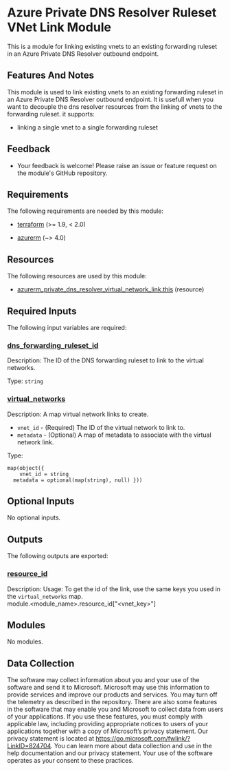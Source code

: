 <!-- BEGIN_TF_DOCS -->
# Azure Private DNS Resolver Ruleset VNet Link Module

This is a module for linking existing vnets to an existing forwarding ruleset in an Azure Private DNS Resolver outbound endpoint.

## Features And Notes
This module is used to link existing vnets to an existing forwarding ruleset in an Azure Private DNS Resolver outbound endpoint. It is usefull when you want to decouple the dns resolver resources from the linking of vnets to the forwarding ruleset. it supports:
- linking a single vnet to a single forwarding ruleset

## Feedback
- Your feedback is welcome! Please raise an issue or feature request on the module's GitHub repository.

<!-- markdownlint-disable MD033 -->
## Requirements

The following requirements are needed by this module:

- <a name="requirement_terraform"></a> [terraform](#requirement\_terraform) (>= 1.9, < 2.0)

- <a name="requirement_azurerm"></a> [azurerm](#requirement\_azurerm) (~> 4.0)

## Resources

The following resources are used by this module:

- [azurerm_private_dns_resolver_virtual_network_link.this](https://registry.terraform.io/providers/hashicorp/azurerm/latest/docs/resources/private_dns_resolver_virtual_network_link) (resource)

<!-- markdownlint-disable MD013 -->
## Required Inputs

The following input variables are required:

### <a name="input_dns_forwarding_ruleset_id"></a> [dns\_forwarding\_ruleset\_id](#input\_dns\_forwarding\_ruleset\_id)

Description: The ID of the DNS forwarding ruleset to link to the virtual networks.

Type: `string`

### <a name="input_virtual_networks"></a> [virtual\_networks](#input\_virtual\_networks)

Description: A map virtual network links to create.
  - `vnet_id` - (Required) The ID of the virtual network to link to.
  - `metadata` - (Optional) A map of metadata to associate with the virtual network link.

Type:

```hcl
map(object({
    vnet_id = string
  metadata = optional(map(string), null) }))
```

## Optional Inputs

No optional inputs.

## Outputs

The following outputs are exported:

### <a name="output_resource_id"></a> [resource\_id](#output\_resource\_id)

Description: Usage: To get the id of the link, use the same keys you used in the `virtual_networks` map.  
module.<module\_name>.resource\_id["<vnet\_key>"]

## Modules

No modules.

<!-- markdownlint-disable-next-line MD041 -->
## Data Collection

The software may collect information about you and your use of the software and send it to Microsoft. Microsoft may use this information to provide services and improve our products and services. You may turn off the telemetry as described in the repository. There are also some features in the software that may enable you and Microsoft to collect data from users of your applications. If you use these features, you must comply with applicable law, including providing appropriate notices to users of your applications together with a copy of Microsoft’s privacy statement. Our privacy statement is located at <https://go.microsoft.com/fwlink/?LinkID=824704>. You can learn more about data collection and use in the help documentation and our privacy statement. Your use of the software operates as your consent to these practices.
<!-- END_TF_DOCS -->